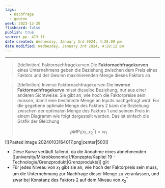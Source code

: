 ```yaml
---
tags:
  - nachfrage
  - gewinn
week: 2023-12-20
flashcard: false
publish: true
source: pp. 413 ff.
date created: Wednesday, January 3rd 2024, 4:28:09 pm
date modified: Wednesday, January 3rd 2024, 4:28:12 pm
---
```

***

> [!definition] Faktornachfragekurven
> Die **Faktornachfragekurven** eines Unternehmens geben die Beziehung zwischen dem Preis eines Faktors und der Gewinn maximierenden Menge dieses Faktors an.

> [!definition] Inverse Faktornachfragekurven
> Die **inverse Faktornachfragekurve** misst dieselbe Beziehung, nur aus einer anderen Sichtweise: Sie gibt an, wie hoch die Faktorpreise sein müssen, damit eine bestimmte Menge an Inputs nachgefragt wird. Für die gegebene optimale Menge des Faktors 2 kann die Beziehung zwischen der optimalen Menge des Faktors 1 und seinem Preis in einem Diagramm wie folgt dargestellt werden. Das ist einfach die Grafik der Gleichung
> 
> $$
> pMP_{1}(x_{1},x_{2}^{*})=w_{1}
> $$

![[Pasted image 20240103164017.png|center|500]]

- Diese Kurve verläuft fallend, da die Annahme eines abnehmenden [[university/Mikroökonomie I/Konzepte/Kapitel 19 - Technologie/Grenzprodukt|Grenzprodukts]] gilt
- Für jedes Niveau von $x_{1}$ gibt sie an, wie hoch der Faktorpreis sein muss, um die Unternehmung zur Nachfrage dieser Menge zu veranlassen, und zwar bei Konstanz des Faktors 2 auf dem Niveau von $x_{2}^{*}$
